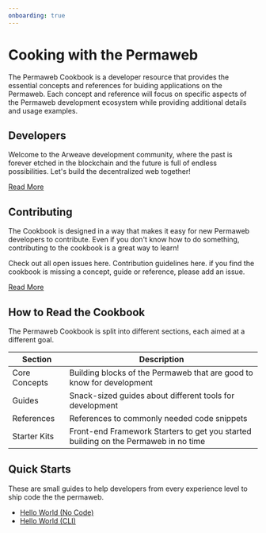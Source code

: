 ```yaml
---
onboarding: true
---
```


# Cooking with the Permaweb

The Permaweb Cookbook is a developer resource that provides the essential concepts and references for buiding applications on the Permaweb. Each concept and reference will focus on specific aspects of the Permaweb development ecosystem while providing additional details and usage examples.

## Developers

Welcome to the Arweave development community, where the past is forever etched in the blockchain and the future is full of endless possibilities. Let's build the decentralized web together!

[Read More](getting-started/welcome.md)

## Contributing

The Cookbook is designed in a way that makes it easy for new Permaweb developers to contribute. Even if you don't know how to do something, contributing to the cookbook is a great way to learn!

Check out all open issues here. Contribution guidelines here. if you find the cookbook is missing a concept, guide or reference, please add an issue.

[Read More](getting-started/contributing.md)

## How to Read the Cookbook

The Permaweb Cookbook is split into different sections, each aimed at a different goal.

| Section       | Description                                                                         |
| ------------- | ----------------------------------------------------------------------------------- |
| Core Concepts | Building blocks of the Permaweb that are good to know for development               |
| Guides        | Snack-sized guides about different tools for development                            |
| References    | References to commonly needed code snippets                                         |
| Starter Kits  | Front-end Framework Starters to get you started building on the Permaweb in no time |

## Quick Starts

These are small guides to help developers from every experience level to ship code the the permaweb.

- [Hello World (No Code)](getting-started/quick-starts/hw-no-code.md)
- [Hello World (CLI)](getting-started/quick-starts/hw-cli.md)
